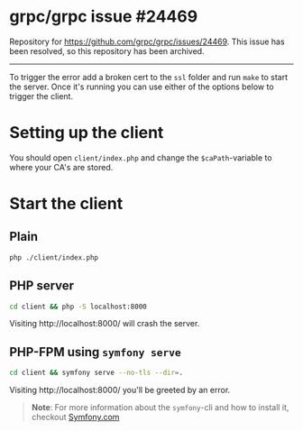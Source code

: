 # grpc/grpc issue #24469

Repository for https://github.com/grpc/grpc/issues/24469. This issue has been resolved, so this repository has been archived.

---

To trigger the error add a broken cert to the `ssl` folder and run `make` to start the server.
Once it's running you can use either of the options below to trigger the client.

# Setting up the client

You should open `client/index.php` and change the `$caPath`-variable to where your CA's are stored.

# Start the client

## Plain
```bash
php ./client/index.php
```

## PHP server
```bash
cd client && php -S localhost:8000
```

Visiting http://localhost:8000/ will crash the server.

## PHP-FPM using `symfony serve`
```bash
cd client && symfony serve --no-tls --dir=.
```

Visiting http://localhost:8000/ you'll be greeted by an error.

> **Note**: For more information about the `symfony`-cli and how to install it, checkout [Symfony.com](https://symfony.com/doc/current/setup/symfony_server.html#installation)
